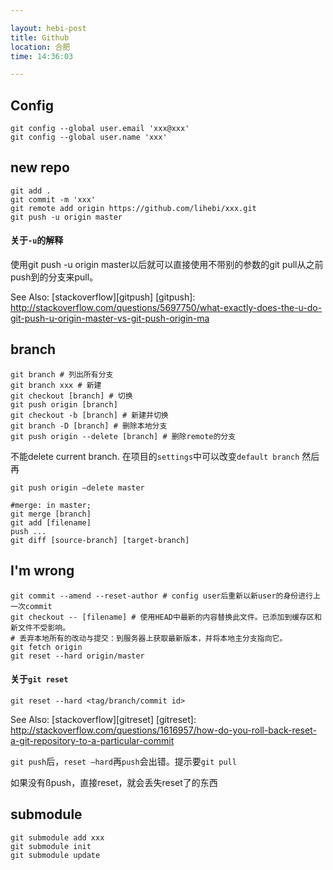 ```yaml
---

layout: hebi-post
title: Github
location: 合肥
time: 14:36:03

---
```


## Config

```
git config --global user.email 'xxx@xxx'
git config --global user.name 'xxx'
```

<!--more-->

## new repo

```
git add .
git commit -m 'xxx'
git remote add origin https://github.com/lihebi/xxx.git
git push -u origin master
```

#### 关于`-u`的解释
使用git push -u origin master以后就可以直接使用不带别的参数的git pull从之前push到的分支来pull。

See Also: [stackoverflow][gitpush]
[gitpush]: http://stackoverflow.com/questions/5697750/what-exactly-does-the-u-do-git-push-u-origin-master-vs-git-push-origin-ma
## branch

```
git branch # 列出所有分支
git branch xxx # 新建
git checkout [branch] # 切换
git push origin [branch]
git checkout -b [branch] # 新建并切换
git branch -D [branch] # 删除本地分支
git push origin --delete [branch] # 删除remote的分支
```

不能delete current branch.
在项目的`settings`中可以改变`default branch`
然后再
```
git push origin —delete master
```

```
#merge: in master;
git merge [branch]
git add [filename]
push ...
git diff [source-branch] [target-branch]
```

## I'm wrong

```
git commit --amend --reset-author # config user后重新以新user的身份进行上一次commit
git checkout -- [filename] # 使用HEAD中最新的内容替换此文件。已添加到缓存区和新文件不受影响。
# 丢弃本地所有的改动与提交：到服务器上获取最新版本，并将本地主分支指向它。
git fetch origin
git reset --hard origin/master
```

#### 关于`git reset`

```
git reset --hard <tag/branch/commit id>
```
See Also: [stackoverflow][gitreset]
[gitreset]: http://stackoverflow.com/questions/1616957/how-do-you-roll-back-reset-a-git-repository-to-a-particular-commit

`git push`后，`reset —hard`再`push`会出错。提示要`git pull`

如果没有ßpush，直接reset，就会丢失reset了的东西

## submodule

```
git submodule add xxx
git submodule init
git submodule update
```
